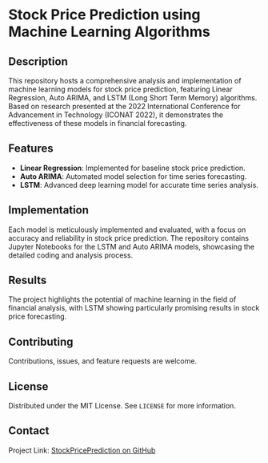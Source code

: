 # Stock Price Prediction using Machine Learning Algorithms

## Description
This repository hosts a comprehensive analysis and implementation of machine learning models for stock price prediction, featuring Linear Regression, Auto ARIMA, and LSTM (Long Short Term Memory) algorithms. Based on research presented at the 2022 International Conference for Advancement in Technology (ICONAT 2022), it demonstrates the effectiveness of these models in financial forecasting.

## Features
- **Linear Regression**: Implemented for baseline stock price prediction.
- **Auto ARIMA**: Automated model selection for time series forecasting.
- **LSTM**: Advanced deep learning model for accurate time series analysis.

## Implementation
Each model is meticulously implemented and evaluated, with a focus on accuracy and reliability in stock price prediction. The repository contains Jupyter Notebooks for the LSTM and Auto ARIMA models, showcasing the detailed coding and analysis process.

## Results
The project highlights the potential of machine learning in the field of financial analysis, with LSTM showing particularly promising results in stock price forecasting.

## Contributing
Contributions, issues, and feature requests are welcome. 

## License
Distributed under the MIT License. See `LICENSE` for more information.

## Contact
Project Link: [StockPricePrediction on GitHub](https://github.com/JaimeenUnagar/StockPricePrediction)

